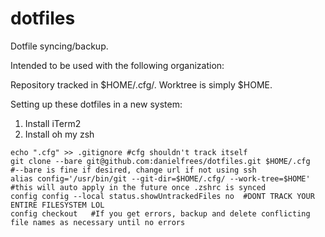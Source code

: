 # dotfiles

Dotfile syncing/backup.

Intended to be used with the following organization:

Repository tracked in $HOME/.cfg/. Worktree is simply $HOME.

Setting up these dotfiles in a new system:

1. Install iTerm2
2. Install oh my zsh

```shell
echo ".cfg" >> .gitignore #cfg shouldn't track itself
git clone --bare git@github.com:danielfrees/dotfiles.git $HOME/.cfg  #--bare is fine if desired, change url if not using ssh
alias config='/usr/bin/git --git-dir=$HOME/.cfg/ --work-tree=$HOME'  #this will auto apply in the future once .zshrc is synced
config config --local status.showUntrackedFiles no  #DONT TRACK YOUR ENTIRE FILESYSTEM LOL
config checkout   #If you get errors, backup and delete conflicting file names as necessary until no errors
```
